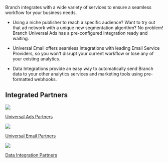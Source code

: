 Branch integrates with a wide variety of services to ensure a seamless workflow for your business needs.

  - Using a niche publisher to reach a specific audience? Want to try out that ad network with a unique new segmentation algorithm? No problem! Branch Universal Ads has a pre-configured integration ready and waiting.

  - Universal Email offers seamless integrations with leading Email Service Providers, so you won't disrupt your current workflow or lose any of your existing analytics.

  - Data Integrations provide an easy way to automatically send Branch data to your other analytics services and marketing tools using pre-formatted webhooks.

## Integrated Partners
<div class="nav-wrap flex-wrap">
  <a href="/pages/deep-linked-ads/ad-networks-list/">
    <img src="../../../img/pages/channels/paid-ads.png" />
    <p>Universal Ads Partners</p>
  </a>
  <a href="/pages/emails/email-partners-list/">
    <img src="../../../img/pages/channels/email.png" />
    <p>Universal Email Partners</p>
  </a>
  <a href="/pages/integrations/data-integrations/">
    <img src="../../../img/pages/main-page/feeds-dot.png" />
    <p>Data Integration Partners</p>
  </a>
</div>
